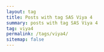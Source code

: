 ```yaml
---
layout: tag
title: Posts with tag SAS Viya 4
summary: posts with tag SAS Viya 4
tag: viya4
permalink: /tags/viya4/
sitemap: false
---
```

